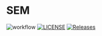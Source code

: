# SEM

![workflow](https://github.com/GailFairley/sem/actions/workflows/main.yml/badge.svg)
[![LICENSE](https://img.shields.io/github/license/GailFairley/sem.svg?style=flat-square)](https://github.com/GailFairley/sem/blob/master/LICENSE)
[![Releases](https://img.shields.io/github/release/GailFairley/sem/all.svg?style=flat-square)](https://github.com/GailFairley/sem/releases)